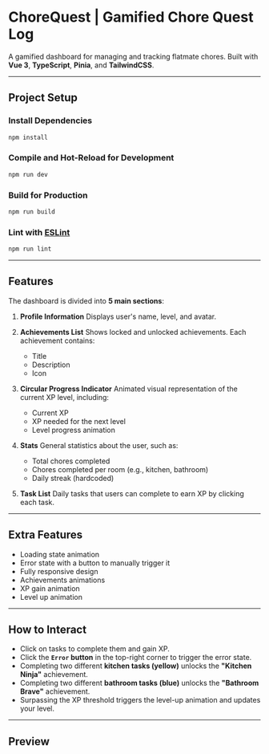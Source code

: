 # ChoreQuest | Gamified Chore Quest Log

A gamified dashboard for managing and tracking flatmate chores.
Built with **Vue 3**, **TypeScript**, **Pinia**, and **TailwindCSS**.

---

## Project Setup

### Install Dependencies

```sh
npm install
```

### Compile and Hot-Reload for Development

```sh
npm run dev
```

### Build for Production

```sh
npm run build
```

### Lint with [ESLint](https://eslint.org/)

```sh
npm run lint
```

---

## Features

The dashboard is divided into **5 main sections**:

1. **Profile Information**
   Displays user's name, level, and avatar.

2. **Achievements List**
   Shows locked and unlocked achievements. Each achievement contains:

    * Title
    * Description
    * Icon

3. **Circular Progress Indicator**
   Animated visual representation of the current XP level, including:

    * Current XP
    * XP needed for the next level
    * Level progress animation

4. **Stats**
   General statistics about the user, such as:

    * Total chores completed
    * Chores completed per room (e.g., kitchen, bathroom)
    * Daily streak (hardcoded)

5. **Task List**
   Daily tasks that users can complete to earn XP by clicking each task.

---

## Extra Features

* Loading state animation
* Error state with a button to manually trigger it
* Fully responsive design
* Achievements animations
* XP gain animation
* Level up animation

---

## How to Interact

* Click on tasks to complete them and gain XP.
* Click the **`Error` button** in the top-right corner to trigger the error state.
* Completing two different **kitchen tasks (yellow)** unlocks the **"Kitchen Ninja"** achievement.
* Completing two different **bathroom tasks (blue)** unlocks the **"Bathroom Brave"** achievement.
* Surpassing the XP threshold triggers the level-up animation and updates your level.

---

## Preview

